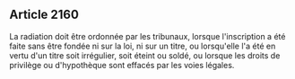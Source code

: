Article 2160
----
La radiation doit être ordonnée par les tribunaux, lorsque l'inscription a été
faite sans être fondée ni sur la loi, ni sur un titre, ou lorsqu'elle l'a été en
vertu d'un titre soit irrégulier, soit éteint ou soldé, ou lorsque les droits de
privilège ou d'hypothèque sont effacés par les voies légales.
